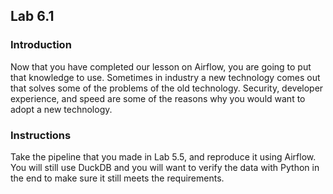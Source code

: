 ## Lab 6.1

### Introduction
Now that you have completed our lesson on Airflow, you are going to put that knowledge to use. Sometimes in industry a new technology comes out that solves some of the problems of the old technology. Security, developer experience, and speed are some of the reasons why you would want to adopt a new technology. 

### Instructions
Take the pipeline that you made in Lab 5.5, and reproduce it using Airflow. You will still use DuckDB and you will want to verify the data with Python in the end to make sure it still meets the requirements. 

